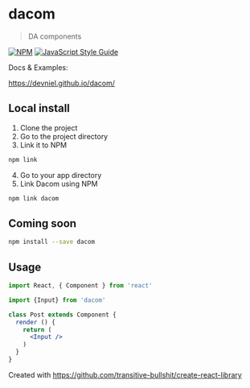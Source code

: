 # dacom

> DA components

[![NPM](https://img.shields.io/npm/v/dacom.svg)](https://www.npmjs.com/package/dacom) [![JavaScript Style Guide](https://img.shields.io/badge/code_style-standard-brightgreen.svg)](https://standardjs.com)

Docs & Examples:

https://devniel.github.io/dacom/

## Local install

1. Clone the project
2. Go to the project directory
3. Link it to NPM

```bash
npm link
```

4. Go to your app directory
5. Link Dacom using NPM

```bash
npm link dacom
```

## Coming soon

```bash
npm install --save dacom
```

## Usage

```jsx
import React, { Component } from 'react'

import {Input} from 'dacom'

class Post extends Component {
  render () {
    return (
      <Input />
    )
  }
}
```

Created with https://github.com/transitive-bullshit/create-react-library
